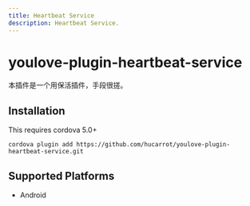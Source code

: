 ```yaml
---
title: Heartbeat Service
description: Heartbeat Service.
---
```

<!--
# license: Licensed to the Apache Software Foundation (ASF) under one
#         or more contributor license agreements.  See the NOTICE file
#         distributed with this work for additional information
#         regarding copyright ownership.  The ASF licenses this file
#         to you under the Apache License, Version 2.0 (the
#         "License"); you may not use this file except in compliance
#         with the License.  You may obtain a copy of the License at
#
#           http://www.apache.org/licenses/LICENSE-2.0
#
#         Unless required by applicable law or agreed to in writing,
#         software distributed under the License is distributed on an
#         "AS IS" BASIS, WITHOUT WARRANTIES OR CONDITIONS OF ANY
#         KIND, either express or implied.  See the License for the
#         specific language governing permissions and limitations
#         under the License.
-->

# youlove-plugin-heartbeat-service

本插件是一个用保活插件，手段很搓。

## Installation

This requires cordova 5.0+

    cordova plugin add https://github.com/hucarrot/youlove-plugin-heartbeat-service.git

## Supported Platforms

- Android

